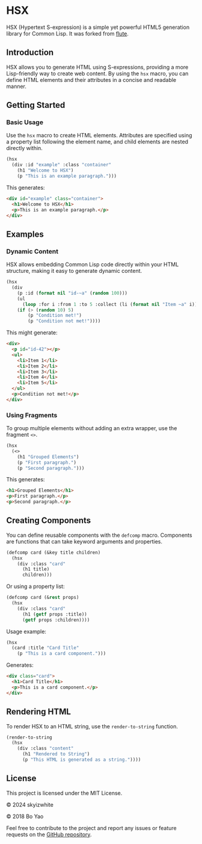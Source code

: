 # HSX

HSX (Hypertext S-expression) is a simple yet powerful HTML5 generation library for Common Lisp. It was forked from [flute](https://github.com/ailisp/flute/).

## Introduction

HSX allows you to generate HTML using S-expressions, providing a more Lisp-friendly way to create web content. By using the `hsx` macro, you can define HTML elements and their attributes in a concise and readable manner.

## Getting Started

### Basic Usage

Use the `hsx` macro to create HTML elements. Attributes are specified using a property list following the element name, and child elements are nested directly within.

```lisp
(hsx
  (div :id "example" :class "container"
    (h1 "Welcome to HSX")
    (p "This is an example paragraph.")))
```

This generates:

```html
<div id="example" class="container">
  <h1>Welcome to HSX</h1>
  <p>This is an example paragraph.</p>
</div>
```

## Examples

### Dynamic Content

HSX allows embedding Common Lisp code directly within your HTML structure, making it easy to generate dynamic content.

```lisp
(hsx
  (div
    (p :id (format nil "id-~a" (random 100)))
    (ul
      (loop :for i :from 1 :to 5 :collect (li (format nil "Item ~a" i))))
    (if (> (random 10) 5)
        (p "Condition met!")
        (p "Condition not met!"))))
```

This might generate:

```html
<div>
  <p id="id-42"></p>
  <ul>
    <li>Item 1</li>
    <li>Item 2</li>
    <li>Item 3</li>
    <li>Item 4</li>
    <li>Item 5</li>
  </ul>
  <p>Condition not met!</p>
</div>
```

### Using Fragments

To group multiple elements without adding an extra wrapper, use the fragment `<>`.

```lisp
(hsx
  (<>
    (h1 "Grouped Elements")
    (p "First paragraph.")
    (p "Second paragraph.")))
```

This generates:

```html
<h1>Grouped Elements</h1>
<p>First paragraph.</p>
<p>Second paragraph.</p>
```

## Creating Components

You can define reusable components with the `defcomp` macro. Components are functions that can take keyword arguments and properties.

```lisp
(defcomp card (&key title children)
  (hsx
    (div :class "card"
      (h1 title)
      children)))
```

Or using a property list:

```lisp
(defcomp card (&rest props)
  (hsx
    (div :class "card"
      (h1 (getf props :title))
      (getf props :children))))
```

Usage example:

```lisp
(hsx
  (card :title "Card Title"
    (p "This is a card component.")))
```

Generates:

```html
<div class="card">
  <h1>Card Title</h1>
  <p>This is a card component.</p>
</div>
```

## Rendering HTML

To render HSX to an HTML string, use the `render-to-string` function.

```lisp
(render-to-string
  (hsx
    (div :class "content"
      (h1 "Rendered to String")
      (p "This HTML is generated as a string."))))
```

## License

This project is licensed under the MIT License.

© 2024 skyizwhite

© 2018 Bo Yao

Feel free to contribute to the project and report any issues or feature requests on the [GitHub repository](https://github.com/skyizwhite/hsx).
